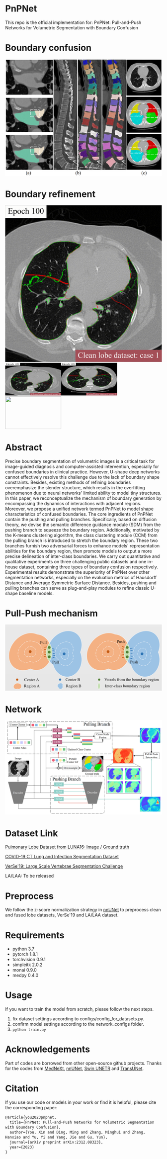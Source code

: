 # PnPNet

This repo is the official implementation for: PnPNet: Pull-and-Push Networks for Volumetric Segmentation with Boundary Confusion

# Boundary confusion
![image](https://github.com/AlexYouXin/PnPNet/blob/main/uncertain_type.png)

# Boundary refinement
![image](https://github.com/AlexYouXin/PnPNet/blob/main/clean_lobe1.gif)
<img src="https://github.com/AlexYouXin/PnPNet/blob/main/clean_lobe1.gif" width="180" height="105"><img src="https://github.com/AlexYouXin/PnPNet/blob/main/fused_lobe1.gif" width="180" height="105"><img src="https://github.com/AlexYouXin/PnPNet/blob/main/verse1.gif" width="180" height="105"/>


# Abstract
Precise boundary segmentation of volumetric images is a critical task for image-guided diagnosis and computer-assisted intervention, especially for confused boundaries in clinical practice. However, U-shape deep networks cannot effectively resolve this challenge due to the lack of boundary shape constraints. Besides, existing methods of refining boundaries overemphasize the slender structure, which results in the overfitting phenomenon due to neural networks' limited ability to model tiny structures. In this paper, we reconceptualize the mechanism of boundary generation by encompassing the dynamics of interactions with adjacent regions. Moreover, we propose a unified network termed PnPNet to model shape characteristics of confused boundaries. The core ingredients of PnPNet contain the pushing and pulling branches. Specifically, based on diffusion theory, we devise the semantic difference guidance module (SDM) from the pushing branch to squeeze the boundary region. Additionally, motivated by the K-means clustering algorithm, the class clustering module (CCM) from the pulling branch is introduced to stretch the boundary region. These two branches furnish two adversarial forces to enhance models' representation abilities for the boundary region, then promote models to output a more precise delineation of inter-class boundaries. We carry out quantitative and qualitative experiments on three challenging public datasets and one in-house dataset, containing three types of boundary confusion respectively. Experimental results demonstrate the superiority of PnPNet over other segmentation networks, especially on the evaluation metrics of Hausdorff Distance and Average Symmetric Surface Distance. Besides, pushing and pulling branches can serve as plug-and-play modules to refine classic U-shape baseline models.


# Pull-Push mechanism
![image](https://github.com/AlexYouXin/PnPNet/blob/main/pull-push.png)


# Network
![image](https://github.com/AlexYouXin/PnPNet/blob/main/network.png)


# Dataset Link
[Pulmonary Lobe Dataset from LUNA16: Image](https://luna16.grand-challenge.org/)[ / Ground truth](https://github.com/deep-voxel/automatic_pulmonary_lobe_segmentation_using_deep_learning)

[COVID-19 CT Lung and Infection Segmentation Dataset](https://ieee-dataport.org/open-access/pulmonary-lobe-segmentation-covid-19-ct-scans)

[VerSe'19: Large Scale Vertebrae Segmentation Challenge](https://verse2019.grand-challenge.org/)  

LA/LAA: To be released

# Preprocess
We follow the z-score normalization strategy in [nnUNet](https://github.com/MIC-DKFZ/nnUNet) to preprocess clean and fused lobe datasets, VerSe'19 and LA/LAA dataset.

# Requirements
* python 3.7  
* pytorch 1.8.1
* torchvision 0.9.1 
* simpleitk 2.0.2
* monai 0.9.0
* medpy 0.4.0


# Usage
If you want to train the model from scratch, please follow the next steps.  
1. fix dataset settings according to configs/config_for_datasets.py.
2. confirm model settings according to the network_configs folder.
3. `python train.py`

# Acknowledgements
Part of codes are borrowed from other open-source github projects. Thanks for the codes from [MedNeXt](https://github.com/MIC-DKFZ/MedNeXt), [nnUNet](https://github.com/MIC-DKFZ/nnUNet), [Swin UNETR](https://github.com/Project-MONAI/research-contributions) and [TransUNet](https://github.com/Beckschen/TransUNet).

# Citation
If you use our code or models in your work or find it is helpful, please cite the corresponding paper:  
```
@article{you2023pnpnet,
  title={PnPNet: Pull-and-Push Networks for Volumetric Segmentation with Boundary Confusion},
  author={You, Xin and Ding, Ming and Zhang, Minghui and Zhang, Hanxiao and Yu, Yi and Yang, Jie and Gu, Yun},
  journal={arXiv preprint arXiv:2312.08323},
  year={2023}
}
```
